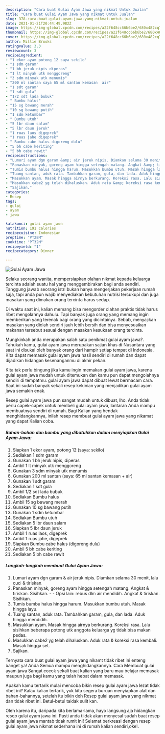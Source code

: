 ```yaml
---
description: "Cara buat Gulai Ayam Jawa yang nikmat Untuk Jualan"
title: "Cara buat Gulai Ayam Jawa yang nikmat Untuk Jualan"
slug: 378-cara-buat-gulai-ayam-jawa-yang-nikmat-untuk-jualan
date: 2021-01-21T20:44:49.982Z
image: https://img-global.cpcdn.com/recipes/a22f648cc66b6be2/680x482cq70/gulai-ayam-jawa-foto-resep-utama.jpg
thumbnail: https://img-global.cpcdn.com/recipes/a22f648cc66b6be2/680x482cq70/gulai-ayam-jawa-foto-resep-utama.jpg
cover: https://img-global.cpcdn.com/recipes/a22f648cc66b6be2/680x482cq70/gulai-ayam-jawa-foto-resep-utama.jpg
author: Millie Brooks
ratingvalue: 3.3
reviewcount: 3
recipeingredient:
- "1 ekor ayam potong 12 saya sekilo"
- "1 sdm garam"
- "1 bh jeruk nipis diperas"
- "1 lt minyak utk menggoreng"
- "3 sdm minyak utk menumis"
- "200 ml santan saya 65 ml santan kemasan  air"
- "1 sdt garam"
- "1 sdt gula"
- "1/2 sdt lada bubuk"
- " Bumbu halus"
- "15 sg bawang merah"
- "10 sg bawang putih"
- "1 sdm ketumbar"
- " Bumbu utuh"
- "5 lbr daun salam"
- "5 lbr daun jeruk"
- "1 ruas laos digeprek"
- "1 ruas jahe digeprek"
- " Bumbu cabe halus digoreng dulu"
- "5 bh cabe keriting"
- "5 bh cabe rawit"
recipeinstructions:
- "Lumuri ayam dgn garam &amp; air jeruk nipis. Diamkan selama 30 menit, lalu cuci &amp; tiriskan."
- "Panaskan minyak, goreng ayam hingga setengah matang. Angkat &amp; tiriskan. Sisihkan.  Opsi lain: rebus dlm air mendidih. Angkat &amp; tiriskan. Sisihkan."
- "Tumis bumbu halus hingga harum. Masukkan bumbu utuh. Masak hingga layu."
- "Tuang santan, aduk rata. Tambahkan garam, gula, dan lada. Aduk hingga mendidih."
- "Masukkan ayam. Masak hingga airnya berkurang. Koreksi rasa. Lalu sisihkan beberapa potong utk anggota keluarga yg tidak bisa makan pedas."
- "Masukkan cabe2 yg telah dihaluskan. Aduk rata &amp; koreksi rasa kembali. Masak hingga set."
- "Sajikan."
categories:
- Resep
tags:
- gulai
- ayam
- jawa

katakunci: gulai ayam jawa 
nutrition: 191 calories
recipecuisine: Indonesian
preptime: "PT28M"
cooktime: "PT32M"
recipeyield: "1"
recipecategory: Dinner

---
```



![Gulai Ayam Jawa](https://img-global.cpcdn.com/recipes/a22f648cc66b6be2/680x482cq70/gulai-ayam-jawa-foto-resep-utama.jpg)

Selaku seorang wanita, mempersiapkan olahan nikmat kepada keluarga tercinta adalah suatu hal yang menggembirakan bagi anda sendiri. Tanggung jawab seorang istri bukan hanya mengerjakan pekerjaan rumah saja, tapi anda pun wajib menyediakan kebutuhan nutrisi tercukupi dan juga masakan yang dimakan orang tercinta harus sedap.

Di waktu  saat ini, kalian memang bisa mengorder olahan praktis tidak harus ribet mengolahnya dahulu. Tapi banyak juga orang yang memang ingin memberikan yang terenak bagi orang yang dicintainya. Sebab, menyajikan masakan yang diolah sendiri jauh lebih bersih dan bisa menyesuaikan makanan tersebut sesuai dengan masakan kesukaan orang tercinta. 



Mungkinkah anda merupakan salah satu penikmat gulai ayam jawa?. Tahukah kamu, gulai ayam jawa merupakan sajian khas di Nusantara yang saat ini disukai oleh banyak orang dari hampir setiap tempat di Indonesia. Kita dapat memasak gulai ayam jawa hasil sendiri di rumah dan dapat dijadikan hidangan kesenanganmu di akhir pekan.

Kita tak perlu bingung jika kamu ingin memakan gulai ayam jawa, karena gulai ayam jawa mudah untuk ditemukan dan kamu pun dapat mengolahnya sendiri di tempatmu. gulai ayam jawa dapat dibuat lewat bermacam cara. Saat ini sudah banyak sekali resep kekinian yang menjadikan gulai ayam jawa semakin enak.

Resep gulai ayam jawa pun sangat mudah untuk dibuat, lho. Anda tidak perlu capek-capek untuk membeli gulai ayam jawa, lantaran Anda mampu membuatnya sendiri di rumah. Bagi Kalian yang hendak menghidangkannya, inilah resep membuat gulai ayam jawa yang nikamat yang dapat Kalian coba.

<!--inarticleads1-->

##### Bahan-bahan dan bumbu yang dibutuhkan dalam menyiapkan Gulai Ayam Jawa:

1. Siapkan 1 ekor ayam, potong 12 (saya: sekilo)
1. Sediakan 1 sdm garam
1. Gunakan 1 bh jeruk nipis, diperas
1. Ambil 1 lt minyak utk menggoreng
1. Gunakan 3 sdm minyak utk menumis
1. Gunakan 200 ml santan (saya: 65 ml santan kemasan + air)
1. Gunakan 1 sdt garam
1. Sediakan 1 sdt gula
1. Ambil 1/2 sdt lada bubuk
1. Sediakan  Bumbu halus
1. Ambil 15 sg bawang merah
1. Gunakan 10 sg bawang putih
1. Gunakan 1 sdm ketumbar
1. Sediakan  Bumbu utuh
1. Sediakan 5 lbr daun salam
1. Siapkan 5 lbr daun jeruk
1. Ambil 1 ruas laos, digeprek
1. Ambil 1 ruas jahe, digeprek
1. Siapkan  Bumbu cabe halus (digoreng dulu)
1. Ambil 5 bh cabe keriting
1. Sediakan 5 bh cabe rawit




<!--inarticleads2-->

##### Langkah-langkah membuat Gulai Ayam Jawa:

1. Lumuri ayam dgn garam &amp; air jeruk nipis. Diamkan selama 30 menit, lalu cuci &amp; tiriskan.
1. Panaskan minyak, goreng ayam hingga setengah matang. Angkat &amp; tiriskan. Sisihkan. -  - Opsi lain: rebus dlm air mendidih. Angkat &amp; tiriskan. Sisihkan.
1. Tumis bumbu halus hingga harum. Masukkan bumbu utuh. Masak hingga layu.
1. Tuang santan, aduk rata. Tambahkan garam, gula, dan lada. Aduk hingga mendidih.
1. Masukkan ayam. Masak hingga airnya berkurang. Koreksi rasa. Lalu sisihkan beberapa potong utk anggota keluarga yg tidak bisa makan pedas.
1. Masukkan cabe2 yg telah dihaluskan. Aduk rata &amp; koreksi rasa kembali. Masak hingga set.
1. Sajikan.




Ternyata cara buat gulai ayam jawa yang nikamt tidak ribet ini enteng banget ya! Anda Semua mampu menghidangkannya. Cara Membuat gulai ayam jawa Sangat cocok sekali buat kalian yang baru mau belajar memasak maupun juga bagi kamu yang telah hebat dalam memasak.

Apakah kamu tertarik mulai mencoba bikin resep gulai ayam jawa lezat tidak ribet ini? Kalau kalian tertarik, yuk kita segera buruan menyiapkan alat dan bahan-bahannya, setelah itu bikin deh Resep gulai ayam jawa yang nikmat dan tidak ribet ini. Betul-betul taidak sulit kan. 

Oleh karena itu, daripada kita berlama-lama, hayo langsung aja hidangkan resep gulai ayam jawa ini. Pasti anda tiidak akan menyesal sudah buat resep gulai ayam jawa mantab tidak rumit ini! Selamat berkreasi dengan resep gulai ayam jawa nikmat sederhana ini di rumah kalian sendiri,oke!.

